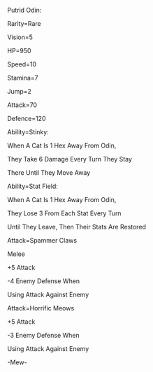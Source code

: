 Putrid Odin:

Rarity=Rare

Vision=5

HP=950

Speed=10

Stamina=7

Jump=2

Attack=70

Defence=120

Ability=Stinky:

When A Cat Is 1 Hex Away From Odin,

They Take 6 Damage Every Turn They Stay

There Until They Move Away

Ability=Stat Field:

When A Cat Is 1 Hex Away From Odin,

They Lose 3 From Each Stat Every Turn

Until They Leave, Then Their Stats Are Restored

Attack=Spammer Claws 

Melee

+5 Attack

-4 Enemy Defense When 

Using Attack Against Enemy

Attack=Horrific Meows

+5 Attack

-3 Enemy Defense When

Using Attack Against Enemy

-Mew-
